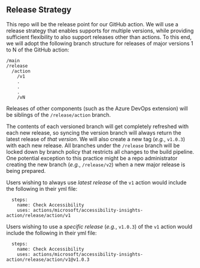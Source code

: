 <!--
Copyright (c) Microsoft Corporation. All rights reserved.
Licensed under the MIT License.
-->

## Release Strategy

This repo will be the release point for our GitHub action. We will use a release strategy that enables supports for multiple versions, while providing sufficient flexibility to also support releases other than actions. To this end, we will adopt the following branch structure for releases of major versions 1 to N of the GitHub action:

```
/main
/release
  /action
    /v1
    .
    .
    .
    /vN
```

Releases of other components (such as the Azure DevOps extension) will be siblings of the `/release/action` branch.

The contents of each versioned branch will get completely refreshed with each new release, so syncing the version branch will always return the latest release of _that version_. We will also create a new tag (_e.g._, `v1.0.3`) with each new release. All branches under the `/release` branch will be locked down by branch policy that restricts all changes to the build pipeline. One potential exception to this practice might be a repo administrator creating the new branch (_e.g._, `/release/v2`) when a new major release is being prepared.

Users wishing to always use _latest release_ of the `v1` action would include the following in their yml file:

```
  steps:
    name: Check Accessibility
    uses: actions/microsoft/accessibility-insights-action/release/action/v1
```

Users wishing to use a _specific release_ (_e.g._, `v1.0.3`) of the `v1` action would include the following in their yml file:

```
  steps:
    name: Check Accessibility
    uses: actions/microsoft/accessibility-insights-action/release/action/v1@v1.0.3
```
